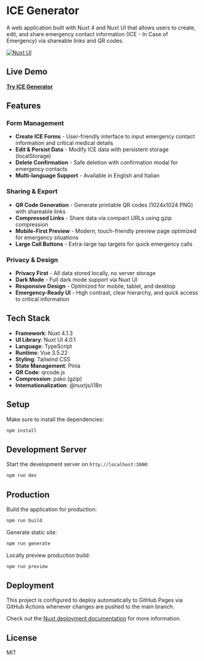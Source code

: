 # ICE Generator

A web application built with Nuxt 4 and Nuxt UI that allows users to create, edit, and share emergency contact information (ICE - In Case of Emergency) via shareable links and QR codes.

[![Nuxt UI](https://img.shields.io/badge/Made%20with-Nuxt%20UI-00DC82?logo=nuxt&labelColor=020420)](https://ui.nuxt.com)

## Live Demo

**[Try ICE Generator](https://pglongo.github.io/ice-generator/)**

## Features

### Form Management
- **Create ICE Forms** - User-friendly interface to input emergency contact information and critical medical details
- **Edit & Persist Data** - Modify ICE data with persistent storage (localStorage)
- **Delete Confirmation** - Safe deletion with confirmation modal for emergency contacts
- **Multi-language Support** - Available in English and Italian

### Sharing & Export
- **QR Code Generation** - Generate printable QR codes (1024x1024 PNG) with shareable links
- **Compressed Links** - Share data via compact URLs using gzip compression
- **Mobile-First Preview** - Modern, touch-friendly preview page optimized for emergency situations
- **Large Call Buttons** - Extra-large tap targets for quick emergency calls

### Privacy & Design
- **Privacy First** - All data stored locally, no server storage
- **Dark Mode** - Full dark mode support via Nuxt UI
- **Responsive Design** - Optimized for mobile, tablet, and desktop
- **Emergency-Ready UI** - High contrast, clear hierarchy, and quick access to critical information

## Tech Stack

- **Framework**: Nuxt 4.1.3
- **UI Library**: Nuxt UI 4.0.1
- **Language**: TypeScript
- **Runtime**: Vue 3.5.22
- **Styling**: Tailwind CSS
- **State Management**: Pinia
- **QR Code**: qrcode.js
- **Compression**: pako (gzip)
- **Internationalization**: @nuxtjs/i18n

## Setup

Make sure to install the dependencies:

```bash
npm install
```

## Development Server

Start the development server on `http://localhost:3000`:

```bash
npm run dev
```

## Production

Build the application for production:

```bash
npm run build
```

Generate static site:

```bash
npm run generate
```

Locally preview production build:

```bash
npm run preview
```

## Deployment

This project is configured to deploy automatically to GitHub Pages via GitHub Actions whenever changes are pushed to the main branch.

Check out the [Nuxt deployment documentation](https://nuxt.com/docs/getting-started/deployment) for more information.

## License

MIT
